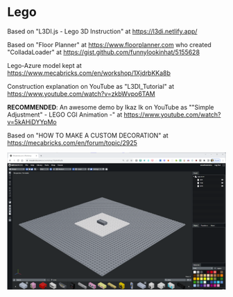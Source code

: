 # Lego

Based on "L3DI.js - Lego 3D Instruction" at https://l3di.netlify.app/

Based on "Floor Planner" at https://www.floorplanner.com who created "ColladaLoader" at https://gist.github.com/funnylookinhat/5155628

Lego-Azure model kept at https://www.mecabricks.com/en/workshop/1XjdrbKKa8b

Construction explanation on YouTube as "L3DI_Tutorial" at https://www.youtube.com/watch?v=zkbWvpo6TAM

**RECOMMENDED**: An awesome demo by Ikaz Ik on YouTube as ""Simple Adjustment" - LEGO CGI Animation -" at https://www.youtube.com/watch?v=5kAHiDYYpMo

Based on "HOW TO MAKE A CUSTOM DECORATION" at https://mecabricks.com/en/forum/topic/2925

![MEGA Bricks - LEGO-Azure](./img/MECA_Bricks_LEGO_Azure.png)